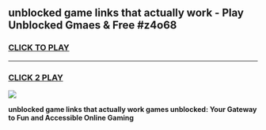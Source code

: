 
## unblocked game links that actually work - Play Unblocked Gmaes & Free #z4o68
<h3>
<a href="https://news.freeplayer.one?title=unblocked_game_links_that_actually_work&ref=24F">CLICK TO PLAY</a></h3>
<hr>

<h3>
<a href="https://news.freeplayer.one?title=unblocked_game_links_that_actually_work&ref=24F">CLICK 2 PLAY</a>
  
</h3>

<a href="https://news.freeplayer.one?title=unblocked_game_links_that_actually_work&ref=24F/"><img src="https://clearcache.store/games.png"></a>


**unblocked game links that actually work games unblocked: Your Gateway to Fun and Accessible Online Gaming**
